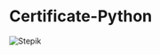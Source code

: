 # Certificate-Python
![Stepik](https://user-images.githubusercontent.com/91469398/215420038-51baaadb-19e7-4694-8c7b-eba7a202716b.jpg)
